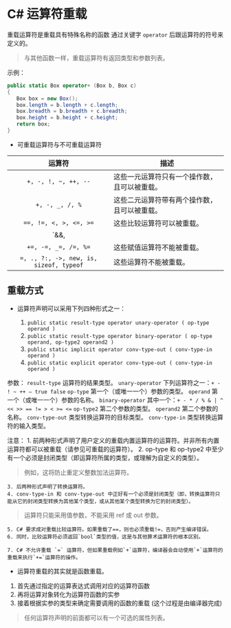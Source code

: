# C# 运算符重载

重载运算符是重载具有特殊名称的函数
通过关键字 `operator` 后跟运算符的符号来定义的。

> 与其他函数一样，重载运算符有返回类型和参数列表。

示例：

```C#
public static Box operator+ (Box b, Box c)
{
   Box box = new Box();
   box.length = b.length + c.length;
   box.breadth = b.breadth + c.breadth;
   box.height = b.height + c.height;
   return box;
}
```

- 可重载运算符与不可重载运算符

|                 运算符                  | 描述                                         |
| :-------------------------------------: | -------------------------------------------- |
|          `+, -, !, ~, ++, --`           | 这些一元运算符只有一个操作数，且可以被重载。 |
|             `+, -, _, /, %`             | 这些二元运算符带有两个操作数，且可以被重载。 |
|         `==, !=, <, >, <=, >=`          | 这些比较运算符可以被重载。                   |
|                `&&, ||`                 | 这些条件逻辑运算符不能被直接重载。           |
|          `+=, -=, _=, /=, %=`           | 这些赋值运算符不能被重载。                   |
| `=, ., ?:, ->, new, is, sizeof, typeof` | 这些运算符不能被重载。                       |

## 重载方式

- 运算符声明可以采用下列四种形式之一：

    1. `public static result-type operator unary-operator ( op-type operand )`
    2. `public static result-type operator binary-operator ( op-type operand, op-type2 operand2 )`
    3. `public static implicit operator conv-type-out ( conv-type-in operand )`
    4. `public static explicit operator conv-type-out ( conv-type-in operand )`

参数：
 `result-type` 运算符的结果类型。
 `unary-operator` 下列运算符之一：`+ - ! ~ ++ — true false`
 `op-type` 第一个（或唯一一个）参数的类型。
 `operand` 第一个（或唯一一个）参数的名称。
 `binary-operator` 其中一个：`+ - * / % & | ^ << >> == != > < >= <=`
 `op-type2` 第二个参数的类型。
 `operand2` 第二个参数的名称。
 `conv-type-out` 类型转换运算符的目标类型。
 `conv-type-in` 类型转换运算符的输入类型。

注意：
    1. 前两种形式声明了用户定义的重载内置运算符的运算符。并非所有内置运算符都可以被重载（请参见可重载的运算符）。
    2. op-type 和 op-type2 中至少有一个必须是封闭类型（即运算符所属的类型，或理解为自定义的类型）。
> 例如，这将防止重定义整数加法运算符。

    3. 后两种形式声明了转换运算符。
    4. conv-type-in 和 conv-type-out 中正好有一个必须是封闭类型（即，转换运算符只能从它的封闭类型转换为其他某个类型，或从其他某个类型转换为它的封闭类型）。

> 运算符只能采用值参数，不能采用 ref 或 out 参数。

    5. C# 要求成对重载比较运算符。如果重载了==，则也必须重载!=，否则产生编译错误。
    6. 同时，比较运算符必须返回`bool`类型的值，这是与其他算术运算符的根本区别。

    7. C# 不允许重载 `=` 运算符，但如果重载例如`+`运算符，编译器会自动使用`+`运算符的重载来执行`+=`运算符的操作。

- 运算符重载的其实就是函数重载。

1. 首先通过指定的运算表达式调用对应的运算符函数
2. 再将运算对象转化为运算符函数的实参
3. 接着根据实参的类型来确定需要调用的函数的重载 (这个过程是由编译器完成)

> 任何运算符声明的前面都可以有一个可选的属性列表。

